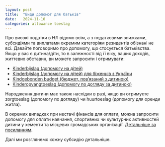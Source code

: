 ```yaml
---
layout: post
title:  "Види допомог для батьків"
date:   2024-11-10
categories: allowance toeslag
---
```

Про високі податки в НЛ відомо всім, а з податковими знижками, субсидіями та виплатами окремим категоріям резидентів обізнані не всі.
Давайте поговоримо про допомогу, що стосується батьківства.
Якщо у вас є дитина/діти, то в залежності від її віку, ваших доходів, життєвих обставин, ви можете запросити і отримувати:
- [Kinderbijslag (допомогу на дітей)](https://blog.taxua.nl/allowance/toeslag/kinderbijslag/2024/11/11/kinderbijslag.html)
- [Kinderbijslag (допомогу на дітей) для біженців з України]()
- [Kindgebonden budget (бюджет, пов’язаний з дитиною)]()
- [Kinderopvangtoeslag (допомогу по догляду за дитиною)]()

Народження дитини має також наслідки в разі, якщо ви отримуєте zorgtoeslag (допомогу по догляду) чи huurtoeslag (допомогу для оренди житла).

В окремих випадках при нестачі фінансів для оплати, можна запросити допомогу для оплати навчання, спортивних чи культурних активностей дитини у хементи та місцевих громадських організації. [Детальніше за посиланням](https://www.samenvoorallekinderen.nl).

Далі ми розглянемо кожну субсидію детальніше.